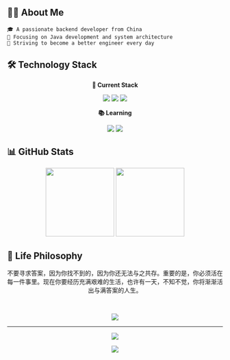<h2> 🧑‍💻 About Me </h2>

```text
🎓 A passionate backend developer from China
🚀 Focusing on Java development and system architecture
💪 Striving to become a better engineer every day
```

<h2> 🛠️ Technology Stack </h2>

<div align="center">

**🔧 Current Stack**
  
<img src="https://img.shields.io/badge/Java-ED8B00?style=for-the-badge&logo=openjdk&logoColor=white"/>
<img src="https://img.shields.io/badge/Vue.js-35495E?style=for-the-badge&logo=vue.js&logoColor=4FC08D"/>
<img src="https://img.shields.io/badge/Linux-FCC624?style=for-the-badge&logo=linux&logoColor=black"/>

**📚 Learning**
  
<img src="https://img.shields.io/badge/Go-00ADD8?style=for-the-badge&logo=go&logoColor=white"/>
<img src="https://img.shields.io/badge/Python-3776AB?style=for-the-badge&logo=python&logoColor=white"/>

</div>

<h2> 📊 GitHub Stats </h2>

<div align="center">
  <img height="160em" src="https://github-readme-stats.vercel.app/api?username=jiangdengke&show_icons=true&theme=tokyonight&hide_border=true"/>
  <img height="160em" src="https://github-readme-stats.vercel.app/api/top-langs/?username=jiangdengke&layout=compact&theme=tokyonight&hide_border=true"/>
</div>

<h2> 🤝 Life Philosophy </h2>

<div align="center">
  <p>
    不要寻求答案，因为你找不到的，因为你还无法与之共存。重要的是，你必须活在每一件事里。现在你要经历充满艰难的生活，也许有一天，不知不觉，你将渐渐活出与满答案的人生。
  </p>
</div>

<br>

<div align="center">
  
[![](https://quotes-github-readme.vercel.app/api?type=horizontal&theme=tokyonight)](https://github.com/piyushsuthar/github-readme-quotes)

</div>

---

<div align="center">
  <img src="https://komarev.com/ghpvc/?username=jiangdengke&color=blueviolet&style=flat-square&label=Profile+Views"/>
  
  <br>
  
  ![](https://img.shields.io/badge/-%F0%9F%92%BB%20Made%20with%20%E2%9D%A4%EF%B8%8F%20by%20Jiangdengke-blue)
</div>
